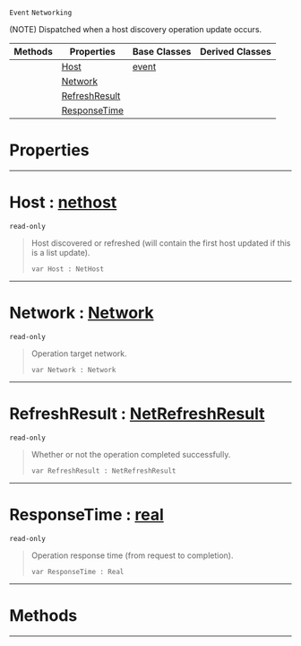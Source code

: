  `Event` `Networking`



(NOTE) Dispatched when a host discovery operation update occurs.

|Methods|Properties|Base Classes|Derived Classes|
|---|---|---|---|
| |[ Host](nethostupdate.md#host-zilch-engine-documen)|[event](event.md)| |
| |[ Network](nethostupdate.md#network-zilch-engine-docu)| | |
| |[ RefreshResult](nethostupdate.md#refreshresult-zilch-engin)| | |
| |[ ResponseTime](nethostupdate.md#responsetime-zilch-engine)| | |


 #  Properties


---  
 #  Host : [nethost](nethost.md)

 `read-only`

> Host discovered or refreshed (will contain the first host updated if this is a list update).
> ```TS:Nada
> var Host : NetHost


---  
 #  Network : [Network](../enum_reference.md#network)

 `read-only`

> Operation target network.
> ```TS:Nada
> var Network : Network


---  
 #  RefreshResult : [NetRefreshResult](../enum_reference.md#netrefreshresult)

 `read-only`

> Whether or not the operation completed successfully.
> ```TS:Nada
> var RefreshResult : NetRefreshResult


---  
 #  ResponseTime : [real](../nada_base_types/real.md)

 `read-only`

> Operation response time (from request to completion).
> ```TS:Nada
> var ResponseTime : Real


---  
 #  Methods


---  
 

 